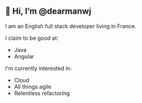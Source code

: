## 👋 Hi, I’m @dearmanwj

I am an English full stack developer living in France.

I claim to be good at:

- Java 
- Angular

I'm currently interested in:

- Cloud
- All things agile
- Relentless refactoring

<!---
dearmanwj/dearmanwj is a ✨ special ✨ repository because its `README.md` (this file) appears on your GitHub profile.
You can click the Preview link to take a look at your changes.
--->
